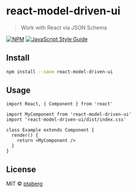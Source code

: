 # react-model-driven-ui

> Work with React via JSON Schema

[![NPM](https://img.shields.io/npm/v/react-model-driven-ui.svg)](https://www.npmjs.com/package/react-model-driven-ui) [![JavaScript Style Guide](https://img.shields.io/badge/code_style-standard-brightgreen.svg)](https://standardjs.com)

## Install

```bash
npm install --save react-model-driven-ui
```

## Usage

```tsx
import React, { Component } from 'react'

import MyComponent from 'react-model-driven-ui'
import 'react-model-driven-ui/dist/index.css'

class Example extends Component {
  render() {
    return <MyComponent />
  }
}
```

## License

MIT © [ptaberg](https://github.com/ptaberg)
